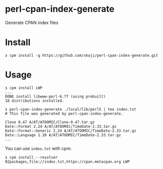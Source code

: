 # perl-cpan-index-generate

Generate CPAN index files

# Install

```console
❯ cpm install -g https://github.com/skaji/perl-cpan-index-generate.git
```

# Usage

```console
❯ cpm install LWP
...
DONE install libwww-perl-6.77 (using prebuilt)
18 distributions installed.

❯ perl-cpan-index-generate ./local/lib/perl5 | tee index.txt
# This file was generated by perl-cpan-index-generate.

Clone 0.47 A/AT/ATOOMIC/Clone-0.47.tar.gz
Date::Format 2.24 A/AT/ATOOMIC/TimeDate-2.33.tar.gz
Date::Format::Generic 2.24 A/AT/ATOOMIC/TimeDate-2.33.tar.gz
Date::Language 1.10 A/AT/ATOOMIC/TimeDate-2.33.tar.gz
...
```

You can use `index.txt` with cpm:

```console
❯ cpm install --resolver 02packages,file://index.txt,https://cpan.metacpan.org LWP
```

